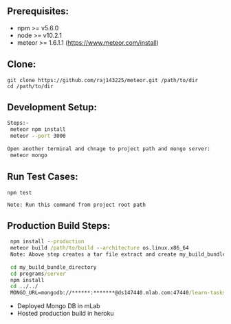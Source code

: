 Prerequisites:
--------------
 - npm >= v5.6.0
 - node >= v10.2.1 
 - meteor >= 1.6.1.1 (https://www.meteor.com/install)

Clone:
-----
````
git clone https://github.com/raj143225/meteor.git /path/to/dir
cd /path/to/dir
````
Development Setup:
-----------------
```cmd
Steps:-
 meteor npm install
 meteor --port 3000
 
Open another terminal and chnage to project path and mongo server:
 meteor mongo

```

Run Test Cases:
---------------
```cmp
npm test

Note: Run this command from project root path
```

Production Build Steps:
----------------------
```cmd
 npm install --production
 meteor build /path/to/build --architecture os.linux.x86_64
 Note: Above step creates a tar file extract and create my_build_bundle_directory
 
 cd my_build_bundle_directory
 cd programs/server
 npm install
 cd ../../
 MONGO_URL=mongodb://******:*******@ds147440.mlab.com:47440/learn-tasks ROOT_URL=https://react-meteor-demo.herokuapp.com/ node main.js
```

- Deployed Mongo DB in mLab
- Hosted production build in heroku
